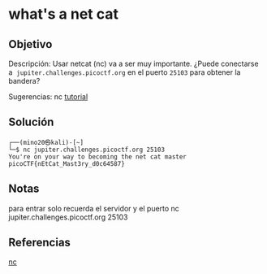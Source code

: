 # what's a net cat

## Objetivo 
Descripción:
Usar netcat (nc) va a ser muy importante. ¿Puede conectarse a  `jupiter.challenges.picoctf.org` en el puerto `25103` para obtener la bandera?

Sugerencias:
nc [tutorial](https://linux.die.net/man/1/nc)


## Solución 
``` shell
┌──(mino20㉿kali)-[~]
└─$ nc jupiter.challenges.picoctf.org 25103
You're on your way to becoming the net cat master
picoCTF{nEtCat_Mast3ry_d0c64587}
```

## Notas
para entrar solo recuerda el servidor y el puerto
nc jupiter.challenges.picoctf.org 25103

## Referencias
[nc](https://linux.die.net/man/1/nc)